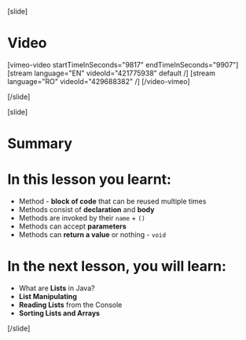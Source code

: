 [slide]
# Video

[vimeo-video startTimeInSeconds="9817" endTimeInSeconds="9907"]
[stream language="EN" videoId="421775938" default /]
[stream language="RO" videoId="429688382" /]
[/video-vimeo]

[/slide]

[slide]
# Summary


# In this lesson you learnt:

- Method - **block of code** that can be reused multiple times
- Methods consist of **declaration** and **body**
- Methods are invoked by their `name` + `()`
- Methods can accept **parameters**
- Methods can **return a value** or nothing - `void`




# In the next lesson, you will learn:

- What are **Lists** in Java?
- **List Manipulating**
- **Reading Lists** from the Console
- **Sorting Lists and Arrays**


[/slide]